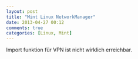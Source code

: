```yaml
---
layout: post
title: "Mint Linux NetworkManager"
date: 2013-04-27 00:12
comments: true
categories: [Linux, Mint]
---
```


Import funktion für VPN ist nicht wirklich erreichbar.
